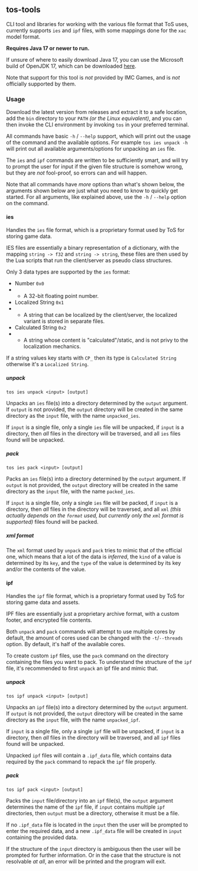## tos-tools

CLI tool and libraries for working with the various file format that ToS uses, currently supports `ies` and `ipf` files,
with some mappings done for the `xac` model format.

**Requires Java 17 or newer to run.**

If unsure of where to easily download Java 17, you can use the Microsoft build of OpenJDK 17, which can be
downloaded [here](https://learn.microsoft.com/en-us/java/openjdk/download#openjdk-17).

Note that support for this tool is *not* provided by IMC Games, and is *not* officially supported by them.

### Usage

Download the latest version from releases and extract it to a safe location, add the `bin` directory to your `PATH` *(or
the Linux equivalent)*, and you can then invoke the CLI environment by invoking `tos` in your preferred terminal.

All commands have basic `-h` / `--help` support, which will print out the usage of the command and the available
options. For example `tos ies unpack -h` will print out all available arguments/options for unpacking an `ies` file.

The `ies` and `ipf` commands are written to be sufficiently smart, and will try to prompt the user for input if the
given file structure is somehow wrong, but they are *not* fool-proof, so errors can and will happen.

Note that all commands have *more* options than what's shown below, the arguments shown below are just what you need to
know to quickly get started. For all arguments, like explained above, use the `-h` / `--help` option on the command.

#### ies

Handles the `ies` file format, which is a proprietary format used by ToS for storing game data.

IES files are essentially a binary representation of a dictionary, with the mapping `string -> f32`
and `string -> string`, these files are then used by the Lua scripts that run the client/server as pseudo class
structures.

Only 3 data types are supported by the `ies` format:

- Number `0x0`
-
    - A 32-bit floating point number.
- Localized String `0x1`
-
    - A string that can be localized by the client/server, the localized variant is stored in separate files.
- Calculated String `0x2`
-
    - A string whose content is "calculated"/static, and is not privy to the localization mechanics.

If a string values key starts with `CP_` then its type is `Calculated String` otherwise it's a `Localized String`.

##### unpack

`tos ies unpack <input> [output]`

Unpacks an `ies` file(s) into a directory determined by the `output` argument. If `output` is not provided, the `output`
directory will be created in the same directory as the `input` file, with the name `unpacked_ies`.

If `input` is a single file, only a single `ies` file will be unpacked, if `input` is a directory, then *all* files in
the directory will be traversed, and all `ies` files found will be unpacked.

##### pack

`tos ies pack <input> [output]`

Packs an `ies` file(s) into a directory determined by the `output` argument. If `output` is not provided, the `output`
directory will be created in the same directory as the `input` file, with the name `packed_ies`.

If `input` is a single file, only a single `ies` file will be packed, if `input` is a directory, then *all* files in the
directory will be traversed, and all `xml` *(this actually depends on the `format` used, but currently only the `xml`
format
is supported)* files found will be packed.

##### xml format

The `xml` format used by `unpack` and `pack` tries to mimic that of the official one, which means that a lot of the data
is *inferred*, the `kind` of a value is determined by its `key`, and the `type` of the value is determined by its key
and/or the contents of the value.

#### ipf

Handles the `ipf` file format, which is a proprietary format used by ToS for storing game data and assets.

IPF files are essentially just a proprietary archive format, with a custom footer, and encrypted file contents.

Both `unpack` and `pack` commands will attempt to use multiple cores by default, the amount of cores used can be changed
with the `-t`/`--threads` option. By default, it's half of the available cores.

To create custom `ipf` files, use the `pack` command on the directory containing the files you want to pack. To
understand the structure of the `ipf` file, it's recommended to first `unpack` an ipf file and mimic that.

##### unpack

`tos ipf unpack <input> [output]`

Unpacks an `ipf` file(s) into a directory determined by the `output` argument. If `output` is not provided, the `output`
directory will be created in the same directory as the `input` file, with the name `unpacked_ipf`.

If `input` is a single file, only a single `ipf` file will be unpacked, if `input` is a directory, then *all* files in
the directory will be traversed, and all `ipf` files found will be unpacked.

Unpacked `ipf` files will contain a `.ipf_data` file, which contains data required by the `pack` command to repack
the `ipf` file properly.

##### pack

`tos ipf pack <input> [output]`

Packs the `input` file/directory into an `ipf` file(s), the `output` argument determines the name of the `ipf` file,
if `input` contains multiple `ipf` directories, then `output` must be a directory, otherwise it must be a file.

If no `.ipf_data` file is located in the `input` then the user will be prompted to enter the required data, and a
new `.ipf_data` file will be created in `input` containing the provided data.

If the structure of the `input` directory is ambiguous then the user will be prompted for further information. Or in the
case that the structure is not resolvable *at all*, an error will be printed and the program will exit.